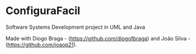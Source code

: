 # ConfiguraFacil
Software Systems Development project in UML and Java 

Made with Diogo Braga - (https://github.com/diogofbraga) and João Silva - (https://github.com/joaop21).
